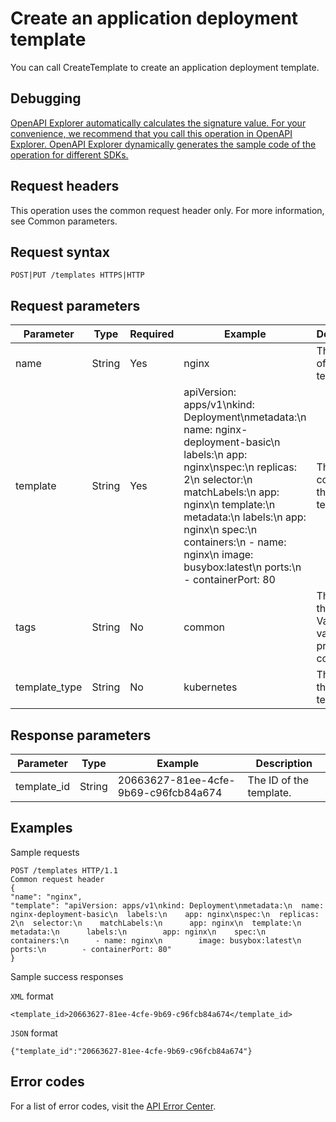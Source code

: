# Create an application deployment template

You can call CreateTemplate to create an application deployment template.

## Debugging

[OpenAPI Explorer automatically calculates the signature value. For your convenience, we recommend that you call this operation in OpenAPI Explorer. OpenAPI Explorer dynamically generates the sample code of the operation for different SDKs.](https://api.aliyun.com/#product=CS&api=CreateTemplate&type=ROA&version=2015-12-15)

## Request headers

This operation uses the common request header only. For more information, see Common parameters.

## Request syntax

```
POST|PUT /templates HTTPS|HTTP
```

## Request parameters

|Parameter|Type|Required|Example|Description|
|---------|----|--------|-------|-----------|
|name|String|Yes|nginx|The name of the template. |
|template|String|Yes|apiVersion: apps/v1\\nkind: Deployment\\nmetadata:\\n name: nginx-deployment-basic\\n labels:\\n app: nginx\\nspec:\\n replicas: 2\\n selector:\\n matchLabels:\\n app: nginx\\n template:\\n metadata:\\n labels:\\n app: nginx\\n spec:\\n containers:\\n - name: nginx\\n image: busybox:latest\\n ports:\\n - containerPort: 80|The content of the template. |
|tags|String|No|common|The type of the tags. Valid values: private and common. |
|template\_type|String|No|kubernetes|The type of the template. |

## Response parameters

|Parameter|Type|Example|Description|
|---------|----|-------|-----------|
|template\_id|String|20663627-81ee-4cfe-9b69-c96fcb84a674|The ID of the template. |

## Examples

Sample requests

```
POST /templates HTTP/1.1
Common request header
{
"name": "nginx",
"template": "apiVersion: apps/v1\nkind: Deployment\nmetadata:\n  name: nginx-deployment-basic\n  labels:\n    app: nginx\nspec:\n  replicas: 2\n  selector:\n    matchLabels:\n      app: nginx\n  template:\n    metadata:\n      labels:\n        app: nginx\n    spec:\n      containers:\n      - name: nginx\n        image: busybox:latest\n        ports:\n        - containerPort: 80"
}
```

Sample success responses

`XML` format

```
<template_id>20663627-81ee-4cfe-9b69-c96fcb84a674</template_id>
```

`JSON` format

```
{"template_id":"20663627-81ee-4cfe-9b69-c96fcb84a674"}
```

## Error codes

For a list of error codes, visit the [API Error Center](https://error-center.alibabacloud.com/status/product/CS).

